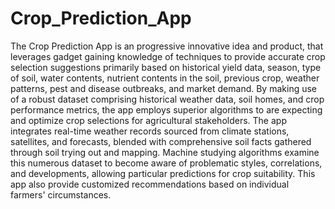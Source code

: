 # Crop_Prediction_App

The Crop Prediction App is an progressive innovative idea and product, that leverages gadget gaining knowledge of techniques to provide accurate crop selection suggestions primarily based on historical yield data, season, type of soil, water contents, nutrient contents in the soil, previous crop, weather patterns, pest and disease outbreaks, and market demand. By making use of a robust dataset comprising historical weather data, soil homes, and crop performance metrics, the app employs superior algorithms to are expecting and optimize crop selections for agricultural stakeholders. The app integrates real-time weather records sourced from climate stations, satellites, and forecasts, blended with comprehensive soil facts gathered through soil trying out and mapping. Machine studying algorithms examine this numerous dataset to become aware of problematic styles, correlations, and developments, allowing particular predictions for crop suitability. This app also provide customized recommendations based on individual farmers' circumstances.
